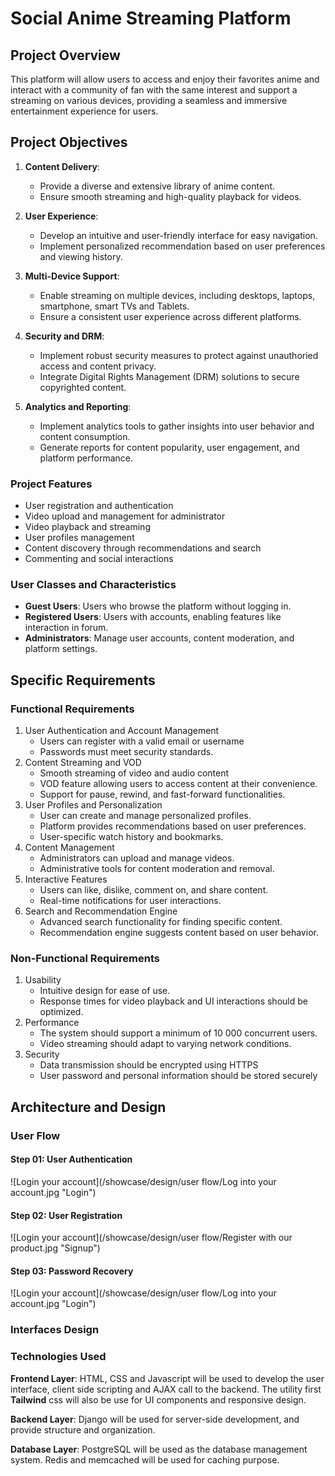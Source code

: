 # Social Anime Streaming Platform

## Project Overview

This platform will allow users to access and enjoy their favorites anime and interact with a community of fan with the same interest and support a streaming on various devices, providing a seamless and immersive entertainment experience for users.

## Project Objectives

1. **Content Delivery**:

   * Provide a diverse and extensive library of anime content. 
   * Ensure smooth streaming and high-quality playback for videos.

2. **User Experience**:

   * Develop an intuitive and user-friendly interface for easy navigation.
   * Implement personalized recommendation based on user preferences and viewing history.

3. **Multi-Device Support**:

   * Enable streaming on multiple devices, including desktops, laptops, smartphone, smart TVs and Tablets.
   * Ensure a consistent user experience across different platforms.

4. **Security and DRM**:

   * Implement robust security measures to protect against unauthoried access and content privacy.
   * Integrate Digital Rights Management (DRM) solutions to secure copyrighted content.

5. **Analytics and Reporting**:

   * Implement analytics tools to gather insights into user behavior and content consumption. 
   * Generate reports for content popularity, user engagement, and platform performance.

### Project Features

* User registration and authentication
* Video upload and management for administrator
* Video playback and streaming
* User profiles management
* Content discovery through recommendations and search
* Commenting and social interactions

### User Classes and Characteristics

* **Guest Users**: Users who browse the platform without logging in.
* **Registered Users**: Users with accounts, enabling features like interaction in forum.
* **Administrators**: Manage user accounts, content moderation, and platform settings.

## Specific Requirements
### Functional Requirements

1. User Authentication and Account Management
   * Users can register with a valid email or username
   * Passwords must meet security standards.
2. Content Streaming and VOD
   * Smooth streaming of video and audio content
   * VOD feature allowing users to access content at their convenience.
   * Support for pause, rewind, and fast-forward functionalities.
3. User Profiles and Personalization
   * User can create and manage personalized profiles.
   * Platform provides recommendations based on user preferences.
   * User-specific watch history and bookmarks.
4. Content Management
   * Administrators can upload and manage videos.
   * Administrative tools for content moderation and removal.
5. Interactive Features
   * Users can like, dislike, comment on, and share content.
   * Real-time notifications for user interactions.
6. Search and Recommendation Engine
   * Advanced search functionality for finding specific content.
   * Recommendation engine suggests content based on user behavior.

### Non-Functional Requirements

1. Usability
   * Intuitive design for ease of use.
   * Response times for video playback and UI interactions should be optimized.
2. Performance
   * The system should support a minimum of 10 000 concurrent users.
   * Video streaming should adapt to varying network conditions.
3. Security
   * Data transmission should be encrypted using HTTPS
   * User password and personal information should be stored securely
## Architecture and Design
### User Flow
#### Step 01: User Authentication
![Login your account](/showcase/design/user flow/Log into your account.jpg "Login")
#### Step 02: User Registration
![Login your account](/showcase/design/user flow/Register with our product.jpg "Signup")
#### Step 03: Password Recovery
![Login your account](/showcase/design/user flow/Log into your account.jpg "Login")

### Interfaces Design

### Technologies Used

**Frontend Layer**: HTML, CSS and Javascript will be used to develop the user interface, client side scripting and AJAX call to the backend. The utility first **Tailwind** css will also be use for UI components and responsive design.

**Backend Layer**: Django will be used for server-side development, and provide structure and organization.

**Database Layer**: PostgreSQL will be used as the database management system. Redis and memcached will be used for caching purpose.

